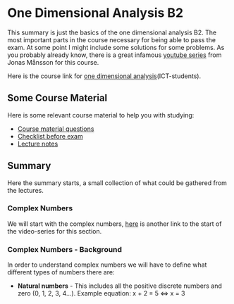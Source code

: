 # One Dimensional Analysis B2
This summary is just the basics of the one dimensional analysis B2. The most important parts in the course necessary for being able to pass the exam. At some point I might include some solutions for some problems. As you probably already know, there is a great infamous [youtube series](https://www.youtube.com/watch?v=qrpJbMwAD5g&list=PL2w8yt28pgXojngg4qkQjaWHJymZ_xCg_) from Jonas Månsson for this course.

Here is the course link for [one dimensional analysis](http://www.maths.lth.se/matematiklth/personal/magnusa/kurser/endim-ht2016/B2/)(ICT-students).

## Some Course Material
Here is some relevant course material to help you with studying:
* [Course material questions](http://www.matematikblogg.se/documents/endimB22010/instudB22010.pdf)
* [Checklist before exam](http://www.matematikblogg.se/documents/endimB22010/checklistaB22010.pdf)
* [Lecture notes](http://www.matematikblogg.se/endimB22010.html)

## Summary
Here the summary starts, a small collection of what could be gathered from the lectures.

### Complex Numbers
We will start with the complex numbers, [here](https://www.youtube.com/watch?v=qrpJbMwAD5g&list=PL2w8yt28pgXojngg4qkQjaWHJymZ_xCg_) is another link to the start of the video-series for this section.

### Complex Numbers - Background
In order to understand complex numbers we will have to define what different types of numbers there are:
* **Natural numbers** - This includes all the positive discrete numbers and zero (0, 1, 2, 3, 4...). Example equation: x + 2 = 5 <=> x = 3

